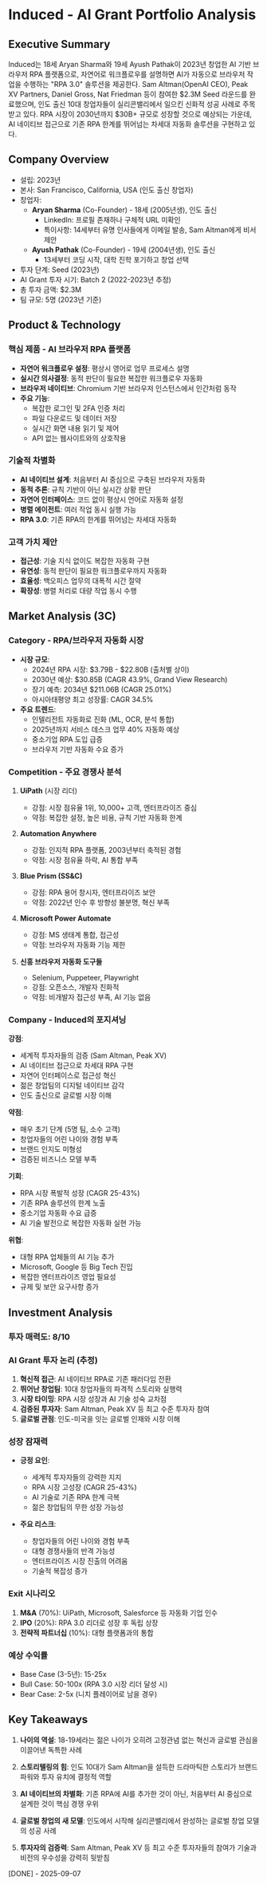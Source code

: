 # Induced - AI Grant Portfolio Analysis

## Executive Summary
Induced는 18세 Aryan Sharma와 19세 Ayush Pathak이 2023년 창업한 AI 기반 브라우저 RPA 플랫폼으로, 자연어로 워크플로우를 설명하면 AI가 자동으로 브라우저 작업을 수행하는 "RPA 3.0" 솔루션을 제공한다. Sam Altman(OpenAI CEO), Peak XV Partners, Daniel Gross, Nat Friedman 등이 참여한 $2.3M Seed 라운드를 완료했으며, 인도 출신 10대 창업자들이 실리콘밸리에서 일으킨 신화적 성공 사례로 주목받고 있다. RPA 시장이 2030년까지 $30B+ 규모로 성장할 것으로 예상되는 가운데, AI 네이티브 접근으로 기존 RPA 한계를 뛰어넘는 차세대 자동화 솔루션을 구현하고 있다.

## Company Overview
- 설립: 2023년
- 본사: San Francisco, California, USA (인도 출신 창업자)
- 창업자: 
  - **Aryan Sharma** (Co-Founder) - 18세 (2005년생), 인도 출신
    - LinkedIn: 프로필 존재하나 구체적 URL 미확인
    - 특이사항: 14세부터 유명 인사들에게 이메일 발송, Sam Altman에게 비서 제안
  - **Ayush Pathak** (Co-Founder) - 19세 (2004년생), 인도 출신
    - 13세부터 코딩 시작, 대학 진학 포기하고 창업 선택
- 투자 단계: Seed (2023년)
- AI Grant 투자 시기: Batch 2 (2022-2023년 추정)
- 총 투자 금액: $2.3M
- 팀 규모: 5명 (2023년 기준)

## Product & Technology

### 핵심 제품 - AI 브라우저 RPA 플랫폼
- **자연어 워크플로우 설정**: 평상시 영어로 업무 프로세스 설명
- **실시간 의사결정**: 동적 판단이 필요한 복잡한 워크플로우 자동화
- **브라우저 네이티브**: Chromium 기반 브라우저 인스턴스에서 인간처럼 동작
- **주요 기능**:
  - 복잡한 로그인 및 2FA 인증 처리
  - 파일 다운로드 및 데이터 저장
  - 실시간 화면 내용 읽기 및 제어
  - API 없는 웹사이트와의 상호작용

### 기술적 차별화
- **AI 네이티브 설계**: 처음부터 AI 중심으로 구축된 브라우저 자동화
- **동적 추론**: 규칙 기반이 아닌 실시간 상황 판단
- **자연어 인터페이스**: 코드 없이 평상시 언어로 자동화 설정
- **병렬 에이전트**: 여러 작업 동시 실행 가능
- **RPA 3.0**: 기존 RPA의 한계를 뛰어넘는 차세대 자동화

### 고객 가치 제안
- **접근성**: 기술 지식 없이도 복잡한 자동화 구현
- **유연성**: 동적 판단이 필요한 워크플로우까지 자동화
- **효율성**: 백오피스 업무의 대폭적 시간 절약
- **확장성**: 병렬 처리로 대량 작업 동시 수행

## Market Analysis (3C)

### Category - RPA/브라우저 자동화 시장
- **시장 규모**:
  - 2024년 RPA 시장: $3.79B - $22.80B (출처별 상이)
  - 2030년 예상: $30.85B (CAGR 43.9%, Grand View Research)
  - 장기 예측: 2034년 $211.06B (CAGR 25.01%)
  - 아시아태평양 최고 성장률: CAGR 34.5%
- **주요 트렌드**:
  - 인텔리전트 자동화로 진화 (ML, OCR, 분석 통합)
  - 2025년까지 서비스 데스크 업무 40% 자동화 예상
  - 중소기업 RPA 도입 급증
  - 브라우저 기반 자동화 수요 증가

### Competition - 주요 경쟁사 분석
1. **UiPath** (시장 리더)
   - 강점: 시장 점유율 1위, 10,000+ 고객, 엔터프라이즈 중심
   - 약점: 복잡한 설정, 높은 비용, 규칙 기반 자동화 한계

2. **Automation Anywhere**
   - 강점: 인지적 RPA 플랫폼, 2003년부터 축적된 경험
   - 약점: 시장 점유율 하락, AI 통합 부족

3. **Blue Prism (SS&C)**
   - 강점: RPA 용어 창시자, 엔터프라이즈 보안
   - 약점: 2022년 인수 후 방향성 불분명, 혁신 부족

4. **Microsoft Power Automate**
   - 강점: MS 생태계 통합, 접근성
   - 약점: 브라우저 자동화 기능 제한

5. **신흥 브라우저 자동화 도구들**
   - Selenium, Puppeteer, Playwright
   - 강점: 오픈소스, 개발자 친화적
   - 약점: 비개발자 접근성 부족, AI 기능 없음

### Company - Induced의 포지셔닝
**강점**:
- 세계적 투자자들의 검증 (Sam Altman, Peak XV)
- AI 네이티브 접근으로 차세대 RPA 구현
- 자연어 인터페이스로 접근성 혁신
- 젊은 창업팀의 디지털 네이티브 감각
- 인도 출신으로 글로벌 시장 이해

**약점**:
- 매우 초기 단계 (5명 팀, 소수 고객)
- 창업자들의 어린 나이와 경험 부족
- 브랜드 인지도 미형성
- 검증된 비즈니스 모델 부족

**기회**:
- RPA 시장 폭발적 성장 (CAGR 25-43%)
- 기존 RPA 솔루션의 한계 노출
- 중소기업 자동화 수요 급증
- AI 기술 발전으로 복잡한 자동화 실현 가능

**위협**:
- 대형 RPA 업체들의 AI 기능 추가
- Microsoft, Google 등 Big Tech 진입
- 복잡한 엔터프라이즈 영업 필요성
- 규제 및 보안 요구사항 증가

## Investment Analysis

### 투자 매력도: 8/10

### AI Grant 투자 논리 (추정)
1. **혁신적 접근**: AI 네이티브 RPA로 기존 패러다임 전환
2. **뛰어난 창업팀**: 10대 창업자들의 파격적 스토리와 실행력
3. **시장 타이밍**: RPA 시장 성장과 AI 기술 성숙 교차점
4. **검증된 투자자**: Sam Altman, Peak XV 등 최고 수준 투자자 참여
5. **글로벌 관점**: 인도-미국을 잇는 글로벌 인재와 시장 이해

### 성장 잠재력
- **긍정 요인**:
  - 세계적 투자자들의 강력한 지지
  - RPA 시장 고성장 (CAGR 25-43%)
  - AI 기술로 기존 RPA 한계 극복
  - 젊은 창업팀의 무한 성장 가능성

- **주요 리스크**:
  - 창업자들의 어린 나이와 경험 부족
  - 대형 경쟁사들의 반격 가능성
  - 엔터프라이즈 시장 진출의 어려움
  - 기술적 복잡성 증가

### Exit 시나리오
1. **M&A** (70%): UiPath, Microsoft, Salesforce 등 자동화 기업 인수
2. **IPO** (20%): RPA 3.0 리더로 성장 후 독립 상장
3. **전략적 파트너십** (10%): 대형 플랫폼과의 통합

### 예상 수익률
- Base Case (3-5년): 15-25x
- Bull Case: 50-100x (RPA 3.0 시장 리더 달성 시)
- Bear Case: 2-5x (니치 플레이어로 남을 경우)

## Key Takeaways

1. **나이의 역설**: 18-19세라는 젊은 나이가 오히려 고정관념 없는 혁신과 글로벌 관심을 이끌어낸 독특한 사례

2. **스토리텔링의 힘**: 인도 10대가 Sam Altman을 설득한 드라마틱한 스토리가 브랜드 파워와 투자 유치에 결정적 역할

3. **AI 네이티브의 차별화**: 기존 RPA에 AI를 추가한 것이 아닌, 처음부터 AI 중심으로 설계한 것이 핵심 경쟁 우위

4. **글로벌 창업의 새 모델**: 인도에서 시작해 실리콘밸리에서 완성하는 글로벌 창업 모델의 성공 사례

5. **투자자의 검증력**: Sam Altman, Peak XV 등 최고 수준 투자자들의 참여가 기술과 비전의 우수성을 강력히 뒷받침

[DONE] - 2025-09-07
